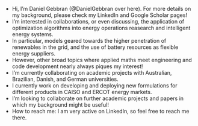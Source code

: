 - Hi, I’m Daniel Gebbran (@DanielGebbran over here). For more details on my background, please check my LinkedIn and Google Scholar pages! 
- I’m interested in collaborations, or even discussing, the application of optimization algorithms into energy operations reasearch and intelligent energy systems. 
- In particular, models geared towards the higher penetration of renewables in the grid, and the use of battery resources as flexible energy suppliers.
- However, other broad topics where applied maths meet engineering and code development nearly always piques my interest!
- I’m currently collaborating on academic projects with Australian, Brazilian, Danish, and German universities.
- I currently work on developing and deploying new formulations for different products in CAISO and ERCOT energy markets.
- I’m looking to collaborate on further academic projects and papers in which my background might be useful!
- How to reach me: I am very active on LinkedIn, so feel free to reach me there. 

<!---
DanielGebbran/DanielGebbran is a ✨ special ✨ repository because its `README.md` (this file) appears on your GitHub profile.
You can click the Preview link to take a look at your changes.
--->
